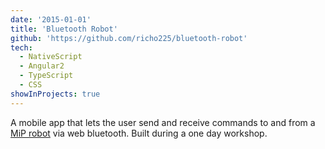 ```yaml
---
date: '2015-01-01'
title: 'Bluetooth Robot'
github: 'https://github.com/richo225/bluetooth-robot'
tech:
  - NativeScript
  - Angular2
  - TypeScript
  - CSS
showInProjects: true
---
```


A mobile app that lets the user send and receive commands to and from a [MiP robot](https://wowwee.com/mip/) via web
bluetooth. Built during a one day workshop.
